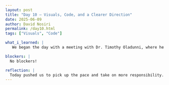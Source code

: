 ```yaml
---
layout: post
title: "Day 10 – Visuals, Code, and a Clearer Direction"
date: 2025-06-09
author: David Nosiri
permalink: /day10.html
tags: ["Visuals", "Code"]

what_i_learned: |
   We began the day with a meeting with Dr. Timothy Oladunni, where he shared his expectations for the project and emphasized the need to move quickly toward both completion and publication. To help speed things up, he divided the tasks among the team. As a result, we’re now working on both the coding and the publication side of the project in parallel. I was assigned to design diagrams that visually explain the different stages of our work. I’ve completed the initial drafts, which will serve as a foundation and can be updated as the project evolves. With that part done for now, I’m shifting my focus back to assisting with the coding tasks.

blockers: |
  No blockers!

reflection: |
  Today pushed us to pick up the pace and take on more responsibility. Meeting with Dr. Oladunni gave us a clearer picture of how ambitious the timeline is for both completing the project and preparing it for publication. With the tasks now divided, it feels like we’re really stepping into a more professional workflow. Designing the diagrams helped me better understand the flow of our work, and now that they’re done for the moment, I’m ready to dive back into the coding side. It’s a bit of pressure, but also exciting to be part of something moving this fast.
---
```

